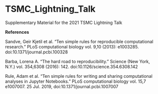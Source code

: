 # TSMC_Lightning_Talk
Supplementary Material for the 2021 TSMC Lightning Talk


**References**

Sandve, Geir Kjetil et al. “Ten simple rules for reproducible computational research.” PLoS computational biology vol. 9,10 (2013): e1003285. doi:10.1371/journal.pcbi.100328

Barba, Lorena A. “The hard road to reproducibility.” Science (New York, N.Y.) vol. 354,6308 (2016): 142. doi:10.1126/science.354.6308.142

Rule, Adam et al. “Ten simple rules for writing and sharing computational analyses in Jupyter Notebooks.” PLoS computational biology vol. 15,7 e1007007. 25 Jul. 2019, doi:10.1371/journal.pcbi.1007007

